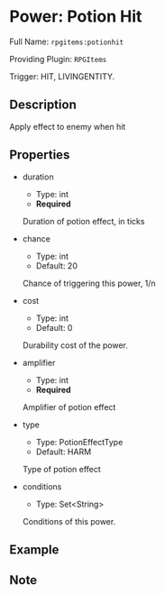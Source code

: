 # Power: Potion Hit

<!-- This file is generated ingame by `/rpgitem gen-wiki`. -->
<!-- Please only edit between "beginCustomXXXX" and "endCustomXXXX".  -->
<!-- If you want to edit description of this power or property, -->
<!-- please edit corresponding section in "resources/lang/en_US.yml" -->

Full Name: `rpgitems:potionhit`

Providing Plugin: `RPGItems`

Trigger: HIT, LIVINGENTITY.

<!-- beginCustomHeader -->
<!-- endCustomHeader -->

## Description

Apply effect to enemy when hit
<!-- beginCustomDescription -->
<!-- endCustomDescription -->

## Properties

* duration

  * Type: int
  * **Required**

  Duration of potion effect, in ticks

* chance

  * Type: int
  * Default: 20

  Chance of triggering this power, 1/n

* cost

  * Type: int
  * Default: 0

  Durability cost of the power.

* amplifier

  * Type: int
  * **Required**

  Amplifier of potion effect

* type

  * Type: PotionEffectType
  * Default: HARM

  Type of potion effect

* conditions

  * Type: Set&lt;String&gt;

  Conditions of this power.

<!-- beginCustomProperties -->
<!-- endCustomProperties -->

## Example

<!-- beginCustomExample -->
<!-- endCustomExample -->

## Note

<!-- beginCustomNote -->
<!-- endCustomNote -->